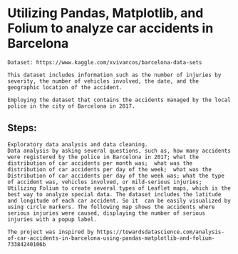 # Utilizing Pandas, Matplotlib, and Folium to analyze car accidents in Barcelona 

	Dataset: https://www.kaggle.com/xvivancos/barcelona-data-sets

	This dataset includes information such as the number of injuries by severity, the number of vehicles involved, the date, and the geographic location of the accident.

	Employing the dataset that contains the accidents managed by the local police in the city of Barcelona in 2017. 

## Steps:
	Exploratory data analysis and data cleaning. 
	Data analysis by asking several questions, such as, how many accidents were registered by the police in Barcelona in 2017; what the distribution of car accidents per month was;  what was the distribution of car accidents per day of the week;  what was the Distribution of car accidents per day of the week was; what the type of accident was, vehicles involved, or mild-serious injuries; 
	Utilizing Folium to create several types of Leaflet maps, which is the best way to analyze special data. The dataset includes the latitude and longitude of each car accident. So it  can be easily visualized by using circle markers. The following map shows the accidents where serious injuries were caused, displaying the number of serious injuries with a popup label.

	The project was inspired by https://towardsdatascience.com/analysis-of-car-accidents-in-barcelona-using-pandas-matplotlib-and-folium-73384240106b 
